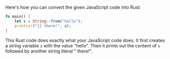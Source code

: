 Here's how you can convert the given JavaScript code into Rust:

```rust
fn main() {
    let s = String::from("hello");
    println!("{} there!", s);
}
```

This Rust code does exactly what your JavaScript code does. It first creates a string variable `s` with the value "hello". Then it prints out the content of `s` followed by another string literal " there!".
